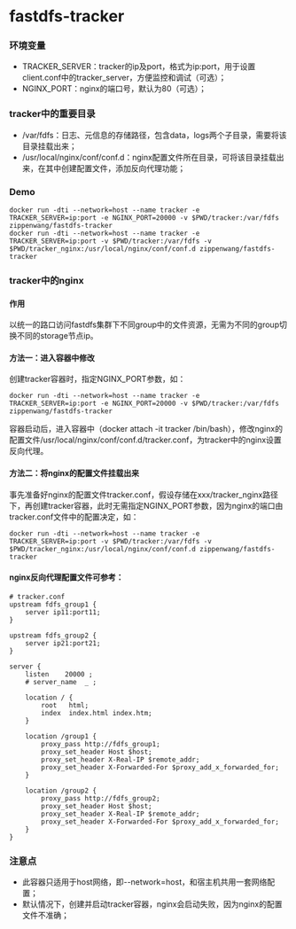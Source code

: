 # fastdfs-tracker
### 环境变量
- TRACKER_SERVER：tracker的ip及port，格式为ip:port，用于设置client.conf中的tracker_server，方便监控和调试（可选）；
- NGINX_PORT：nginx的端口号，默认为80（可选）；

### tracker中的重要目录
- /var/fdfs：日志、元信息的存储路径，包含data，logs两个子目录，需要将该目录挂载出来；
- /usr/local/nginx/conf/conf.d：nginx配置文件所在目录，可将该目录挂载出来，在其中创建配置文件，添加反向代理功能；

### Demo
```
docker run -dti --network=host --name tracker -e TRACKER_SERVER=ip:port -e NGINX_PORT=20000 -v $PWD/tracker:/var/fdfs zippenwang/fastdfs-tracker
docker run -dti --network=host --name tracker -e TRACKER_SERVER=ip:port -v $PWD/tracker:/var/fdfs -v $PWD/tracker_nginx:/usr/local/nginx/conf/conf.d zippenwang/fastdfs-tracker
```

### tracker中的nginx
#### 作用
以统一的路口访问fastdfs集群下不同group中的文件资源，无需为不同的group切换不同的storage节点ip。

#### 方法一：进入容器中修改
创建tracker容器时，指定NGINX_PORT参数，如：
```
docker run -dti --network=host --name tracker -e TRACKER_SERVER=ip:port -e NGINX_PORT=20000 -v $PWD/tracker:/var/fdfs zippenwang/fastdfs-tracker
```
容器启动后，进入容器中（docker attach -it tracker /bin/bash），修改nginx的配置文件/usr/local/nginx/conf/conf.d/tracker.conf，为tracker中的nginx设置反向代理。

#### 方法二：将nginx的配置文件挂载出来
事先准备好nginx的配置文件tracker.conf，假设存储在xxx/tracker_nginx路径下，再创建tracker容器，此时无需指定NGINX_PORT参数，因为nginx的端口由tracker.conf文件中的配置决定，如：
```
docker run -dti --network=host --name tracker -e TRACKER_SERVER=ip:port -v $PWD/tracker:/var/fdfs -v $PWD/tracker_nginx:/usr/local/nginx/conf/conf.d zippenwang/fastdfs-tracker
```

#### nginx反向代理配置文件可参考：
```
# tracker.conf
upstream fdfs_group1 {
    server ip11:port11;
}

upstream fdfs_group2 {
    server ip21:port21;
}

server {
    listen    20000 ;
    # server_name  _ ;

    location / {
        root   html;
        index  index.html index.htm;
    }

    location /group1 {
        proxy_pass http://fdfs_group1;
        proxy_set_header Host $host;
        proxy_set_header X-Real-IP $remote_addr;
        proxy_set_header X-Forwarded-For $proxy_add_x_forwarded_for;
    }

    location /group2 {
        proxy_pass http://fdfs_group2;
        proxy_set_header Host $host;
        proxy_set_header X-Real-IP $remote_addr;
        proxy_set_header X-Forwarded-For $proxy_add_x_forwarded_for;
    }
}

```

### 注意点
- 此容器只适用于host网络，即--network=host，和宿主机共用一套网络配置；
- 默认情况下，创建并启动tracker容器，nginx会启动失败，因为nginx的配置文件不准确；
